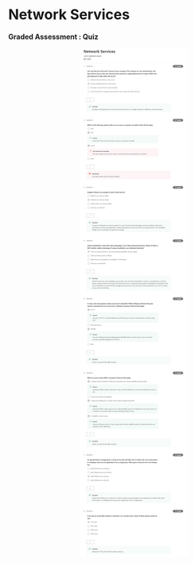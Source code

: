 # Network Services

**Graded Assessment : Quiz**

<p align="center">
  <img src="../Assets/Week 2_Quizz.png" alt="Network Services" />
</p>